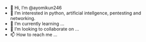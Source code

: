 - 👋 Hi, I’m @ayomikun246
- 👀 I’m interested in python, artificial intellgence, pentesting and networking. 
- 🌱 I’m currently learning ...
- 💞️ I’m looking to collaborate on ...
- 📫 How to reach me ...

<!---
ayomikun246/ayomikun246 is a ✨ special ✨ repository because its `README.md` (this file) appears on your GitHub profile.
You can click the Preview link to take a look at your changes.
--->
